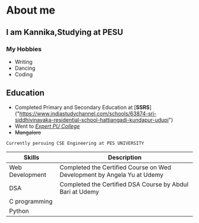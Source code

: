 # About me 
## I am Kannika,Studying at PESU
### My Hobbies
* Writing
* Dancing
* Coding

<!-- formatting -->
## Education
* Completed Primary and Secondary Education at [**SSRS**] ("https://www.indiastudychannel.com/schools/63874-sri-siddhivinayaka-residential-school-hattiangadi-kundapur-udupi")
* Went to [*Expert PU College*]("https://www.justdial.com/Mangalore/Expert-Pu-College-Near-Bhagavathi-Temple-Kodialbail/0824PX824-X824-000149723226-Q9T8_BZDET")
* ~~Mangalore~~

`Currently persuing CSE Engineering at PES UNIVERSITY`


Skills | Description
-------|------------
Web Development| Completed the Certified Course on Wed Development by Angela Yu at Udemy
DSA|  Completed the Certified  DSA Course by Abdul Bari at Udemy
C programming|
Python|



